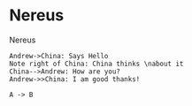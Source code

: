 # Nereus

Nereus

```sequence {theme="hand"}
Andrew->China: Says Hello
Note right of China: China thinks \nabout it
China-->Andrew: How are you?
Andrew->>China: I am good thanks!
```

```puml
A -> B
```